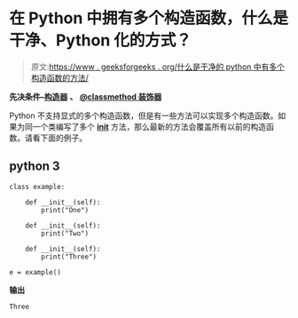 # 在 Python 中拥有多个构造函数，什么是干净、Python 化的方式？

> 原文:[https://www . geeksforgeeks . org/什么是干净的 python 中有多个构造函数的方法/](https://www.geeksforgeeks.org/what-is-a-clean-pythonic-way-to-have-multiple-constructors-in-python/)

**先决条件–**[**构造器**](https://www.geeksforgeeks.org/constructors-in-python/) **、** [**@classmethod 装饰器**](https://www.geeksforgeeks.org/classmethod-in-python/)

Python 不支持显式的多个构造函数，但是有一些方法可以实现多个构造函数。如果为同一个类编写了多个 [**__init__**](https://www.geeksforgeeks.org/__init__-in-python/) 方法，那么最新的方法会覆盖所有以前的构造函数。请看下面的例子。

## python 3

```
class example:

    def __init__(self):
        print("One")

    def __init__(self):
        print("Two")

    def __init__(self):
        print("Three")

e = example()
```

**输出**

```
Three

```